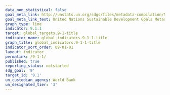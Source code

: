 ```yaml
---
data_non_statistical: false
goal_meta_link: http://unstats.un.org/sdgs/files/metadata-compilation/Metadata-Goal-9.pdf
goal_meta_link_text: United Nations Sustainable Development Goals Metadata (pdf 663kB)
graph_type: line
indicator: 9.1.1
target: global_targets.9-1-title
indicator_name: global_indicators.9-1-1-title
graph_title: global_indicators.9-1-1-title
indicator_sort_order: 09-01-01
layout: indicator
permalink: /9-1-1/
published: true
reporting_status: notstarted
sdg_goal: '9'
target_id: '9.1'
un_custodian_agency: World Bank
un_designated_tier: '3'
---
```

